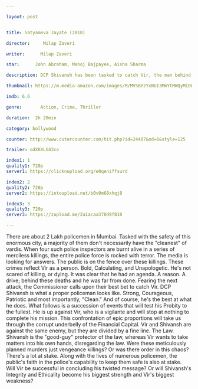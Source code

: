 ```yaml
---

layout: post


title: Satyameva Jayate (2018)

director:     Milap Zaveri

writer:      Milap Zaveri

star:      John Abraham, Manoj Bajpayee, Aisha Sharma

description: DCP Shivansh has been tasked to catch Vir, the man behind police killings in the city. Both are eventually against the same enemy but divided by a fine line, the law.

thumbnail: https://m.media-amazon.com/images/M/MV5BYzYxNGI3MmYtMWQyMi00NmViLWE0ZWQtNWM5ZTY3NTIxNzU0XkEyXkFqcGdeQXVyODE5NzE3OTE@._V1_UY268_CR2,0,182,268_AL__QL50.jpg

imdb: 6.6

genre:       Action, Crime, Thriller

duration:  2h 20min

category: bollywood

counter: http://www.cutercounter.com/hit.php?id=24487&nd=6&style=125

trailer: odXKXLG43co

index1: 1
quality1: 720p
server1: https://clicknupload.org/e0qeniffsurd

index2: 2
quality2: 720p
server2: https://intoupload.net/b0v0m68xhqj8

index3: 3
quality3: 720p
server3: https://zupload.me/2a1acaa370d9f818

---
```


There are about 2 Lakh policemen in Mumbai. Tasked with the safety of this enormous city, a majority of them don't necessarily have the "cleanest" of vardis. When four such police inspectors are burnt alive in a series of merciless killings, the entire police force is rocked with terror. The media is looking for answers. The public is on the fence over these killings. These crimes reflect Vir as a person. Bold, Calculating, and Unapologetic. He's not scared of killing, or dying. It was clear that he had an agenda. A reason. A drive; behind these deaths and he was far from done. Fearing the next attack, the Commissioner calls upon their best bet to catch Vir. DCP Shivansh is what a proper policeman looks like. Strong, Courageous, Patriotic and most importantly, "Clean." And of course, he's the best at what he does. What follows is a succession of events that will test his Probity to the fullest. He is up against Vir, who is a vigilante and will stop at nothing to complete his mission. This confrontation of epic proportions will take us through the corrupt underbelly of the Financial Capital. Vir and Shivansh are against the same enemy, but they are divided by a fine line. The Law. Shivansh is the "good-guy" protector of the law, whereas Vir wants to take matters into his own hands, disregarding the law. Were these meticulously planned murders just vengeance killings? Or was there order in this chaos? There's a lot at stake. Along with the lives of numerous policemen, the public's faith in the police's capability to keep them safe is also at stake. Will Vir be successful in concluding his twisted message? Or will Shivansh's Integrity and Ethicality become his biggest strength and Vir's biggest weakness?